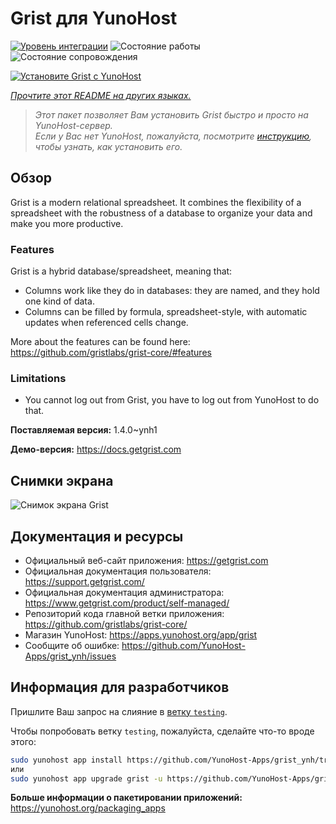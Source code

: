 <!--
Важно: этот README был автоматически сгенерирован <https://github.com/YunoHost/apps/tree/master/tools/readme_generator>
Он НЕ ДОЛЖЕН редактироваться вручную.
-->

# Grist для YunoHost

[![Уровень интеграции](https://apps.yunohost.org/badge/integration/grist)](https://ci-apps.yunohost.org/ci/apps/grist/)
![Состояние работы](https://apps.yunohost.org/badge/state/grist)
![Состояние сопровождения](https://apps.yunohost.org/badge/maintained/grist)

[![Установите Grist с YunoHost](https://install-app.yunohost.org/install-with-yunohost.svg)](https://install-app.yunohost.org/?app=grist)

*[Прочтите этот README на других языках.](./ALL_README.md)*

> *Этот пакет позволяет Вам установить Grist быстро и просто на YunoHost-сервер.*  
> *Если у Вас нет YunoHost, пожалуйста, посмотрите [инструкцию](https://yunohost.org/install), чтобы узнать, как установить его.*

## Обзор

Grist is a modern relational spreadsheet. It combines the flexibility of a spreadsheet with the robustness of a database to organize your data and make you more productive.

### Features

Grist is a hybrid database/spreadsheet, meaning that:

- Columns work like they do in databases: they are named, and they hold one kind of data.
- Columns can be filled by formula, spreadsheet-style, with automatic updates when referenced cells change.

More about the features can be found here: <https://github.com/gristlabs/grist-core/#features>

### Limitations

- You cannot log out from Grist, you have to log out from YunoHost to do that.


**Поставляемая версия:** 1.4.0~ynh1

**Демо-версия:** <https://docs.getgrist.com>

## Снимки экрана

![Снимок экрана Grist](./doc/screenshots/grist.jpg)

## Документация и ресурсы

- Официальный веб-сайт приложения: <https://getgrist.com>
- Официальная документация пользователя: <https://support.getgrist.com/>
- Официальная документация администратора: <https://www.getgrist.com/product/self-managed/>
- Репозиторий кода главной ветки приложения: <https://github.com/gristlabs/grist-core/>
- Магазин YunoHost: <https://apps.yunohost.org/app/grist>
- Сообщите об ошибке: <https://github.com/YunoHost-Apps/grist_ynh/issues>

## Информация для разработчиков

Пришлите Ваш запрос на слияние в [ветку `testing`](https://github.com/YunoHost-Apps/grist_ynh/tree/testing).

Чтобы попробовать ветку `testing`, пожалуйста, сделайте что-то вроде этого:

```bash
sudo yunohost app install https://github.com/YunoHost-Apps/grist_ynh/tree/testing --debug
или
sudo yunohost app upgrade grist -u https://github.com/YunoHost-Apps/grist_ynh/tree/testing --debug
```

**Больше информации о пакетировании приложений:** <https://yunohost.org/packaging_apps>
